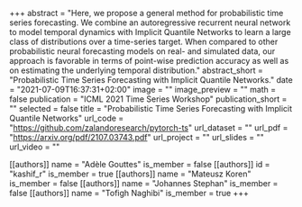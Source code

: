 +++
abstract = "Here, we propose a general method for probabilistic time series forecasting. We combine an autoregressive recurrent neural network to model temporal dynamics with Implicit Quantile Networks to learn a large class of distributions over a time-series target. When compared to other probabilistic neural forecasting models on real- and simulated data, our approach is favorable in terms of point-wise prediction accuracy as well as on estimating the underlying temporal distribution."
abstract_short = "Probabilistic Time Series Forecasting with Implicit Quantile Networks."
date = "2021-07-09T16:37:31+02:00"
image = ""
image_preview = ""
math = false
publication = "ICML 2021 Time Series Workshop"
publication_short = ""
selected = false
title = "Probabilistic Time Series Forecasting with Implicit Quantile Networks"
url_code = "https://github.com/zalandoresearch/pytorch-ts"
url_dataset = ""
url_pdf = "https://arxiv.org/pdf/2107.03743.pdf"
url_project = ""
url_slides = ""
url_video = ""

[[authors]]
    name = "Adèle Gouttes"
    is_member = false
[[authors]]
    id = "kashif_r"
    is_member = true
[[authors]]
    name = "Mateusz Koren"
    is_member = false
[[authors]]
    name = "Johannes Stephan"
    is_member = false
[[authors]]
    name = "Tofigh Naghibi"
    is_member = true
+++


